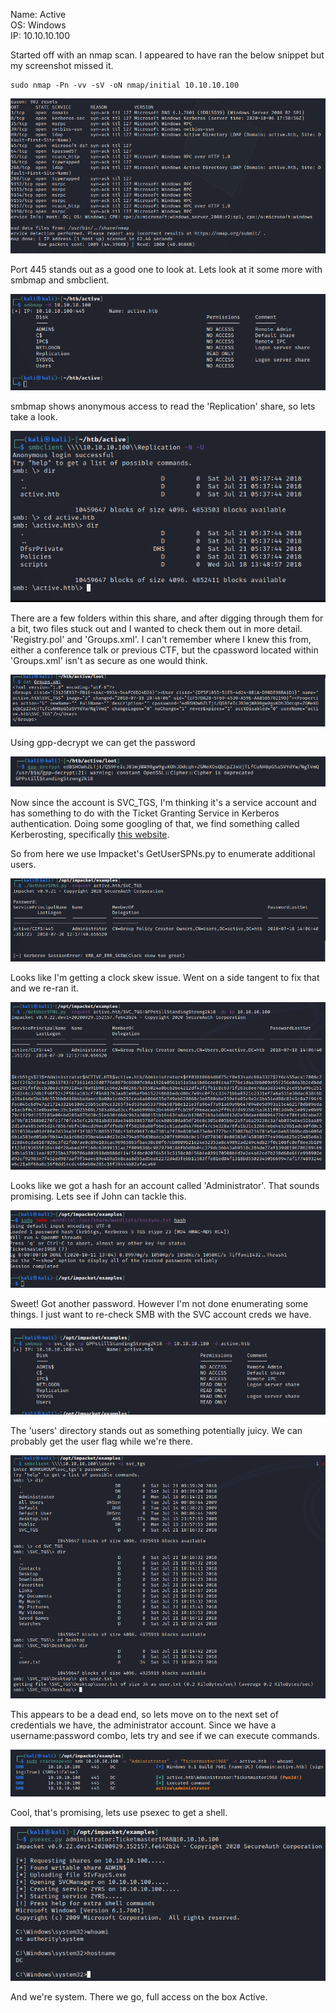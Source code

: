 Name: Active  
OS:   Windows  
IP:   10.10.10.100  

Started off with an nmap scan.  I appeared to have ran the below snippet but my screenshot missed it.  
    
    sudo nmap -Pn -vv -sV -oN nmap/initial 10.10.10.100

![ActiveNmap.png](./ActiveNmap.png)


Port 445 stands out as a good one to look at.  Lets look at it some more with smbmap and smbclient.

![Activesmbmap.png](./Activesmbmap.png)

smbmap shows anonymous access to read the 'Replication' share, so lets take a look.

![Activesmbclient.png](./Activesmbclient.png)

There are a few folders within this share, and after digging through them for a bit, two files stuck out and I wanted to check them out in more detail.  'Registry.pol' and 'Groups.xml'.  I can't remember where I knew this from, either a conference talk or previous CTF, but the cpassword located within 'Groups.xml' isn't as secure as one would think.

![ActiveGroupsXML.png](./ActiveGroupsXML.png)

Using gpp-decrypt we can get the password  

![ActiveGPP.png](./ActiveGPP.png)

Now since the account is SVC_TGS, I'm thinking it's a service account and has something to do with the Ticket Granting Service in Kerberos authentication.  Doing some googling of that, we find something called Kerberosting, specifically [this website](https://www.scip.ch/en/?labs.20181011).

So from here we use Impacket's GetUserSPNs.py to enumerate additional users.

![ActiveUserSPN.png](./ActiveUserSPN.png)

Looks like I'm getting a clock skew issue.  Went on a side tangent to fix that and we re-ran it.

![ActiveUserSPN2.png](./ActiveUserSPN2.png)

Looks like we got a hash for an account called 'Administrator'.  That sounds promising.  Lets see if John can tackle this.  

![Activejohn.png](./Activejohn.png)

Sweet!  Got another password.  However I'm not done enumerating some things.  I just want to re-check SMB with the SVC account creds we have.

![ActiveSMB2.png](./ActiveSMB2.png)

The 'users' directory stands out as something potentially juicy.  We can probably get the user flag while we're there.

![ActiveSMBClient2.png](./ActiveSMBClient2.png)

This appears to be a dead end, so lets move on to the next set of credentials we have, the administrator account.  Since we have a username:password combo, lets try and see if we can execute commands.  

![ActiveAdministrator.png](./ActiveAdministrator.png)

Cool, that's promising, lets use psexec to get a shell.

![ActivePSEXEC.png](./ActivePSEXEC.png)

And we're system.  There we go, full access on the box Active.   
